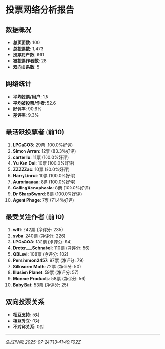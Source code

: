 # 投票网络分析报告

## 数据概况
- **总页面数**: 100
- **总投票数**: 1,473  
- **投票用户数**: 961
- **被投票作者数**: 28
- **双向关系数**: 5

## 网络统计
- **平均投票/用户**: 1.5
- **平均被投票/作者**: 52.6
- **好评率**: 90.6%
- **差评率**: 9.3%

## 最活跃投票者 (前10)
1. **LPCaCO3**: 29票 (100.0%好评)
2. **Simon Arran**: 12票 (83.3%好评)
3. **carter lu**: 11票 (100.0%好评)
4. **Yu Ken Dai**: 10票 (100.0%好评)
5. **ZZZZZac**: 10票 (80.0%好评)
6. **HarryLinrui**: 10票 (100.0%好评)
7. **Auroriaaaaa**: 8票 (100.0%好评)
8. **GallingXenophobia**: 8票 (100.0%好评)
9. **Dr SharpSword**: 8票 (100.0%好评)
10. **Agent Phage**: 7票 (71.4%好评)

## 最受关注作者 (前10)  
1. **wlft**: 242票 (净评分: 235)
2. **svba**: 240票 (净评分: 226)
3. **LPCaCO3**: 132票 (净评分: 54)
4. **Drctor___Schnabel**: 110票 (净评分: 56)
5. **QBLevi**: 108票 (净评分: 102)
6. **Persimmon2457**: 97票 (净评分: 79)
7. **Silkworm Moth**: 72票 (净评分: 50)
8. **Illusion Planet**: 59票 (净评分: 57)
9. **Monroe Products**: 58票 (净评分: 56)
10. **Baby Bat**: 53票 (净评分: 25)

## 双向投票关系
- **相互支持**: 5对
- **相互对立**: 0对  
- **不对称关系**: 0对

---
*生成时间: 2025-07-24T13:41:49.702Z*
